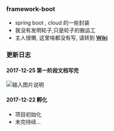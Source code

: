 ### framework-boot
- spring boot , cloud 的一些封装
- 我没有发明轮子,只是轮子的搬运工
- 主人很懒, 这里啥都没有写, 请转到 **[Wiki](https://gitee.com/sesamekim/framework-boot/wikis)**

### 更新日志

#### 2017-12-25 第一阶段文档写完
![输入图片说明](https://gitee.com/uploads/images/2017/1225/163441_097fe65e_1599674.png "屏幕截图.png")

#### 2017-12-22 孵化
- 项目初始化
- 未完待续...